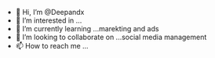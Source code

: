 - 👋 Hi, I’m @Deepandx
- 👀 I’m interested in ...
- 🌱 I’m currently learning ...marekting and ads 
- 💞️ I’m looking to collaborate on ...social media management 
- 📫 How to reach me ...

<!---
Deepandx/Deepandx is a ✨ special ✨ repository because its `README.md` (this file) appears on your GitHub profile.
You can click the Preview link to take a look at your changes.
--->
